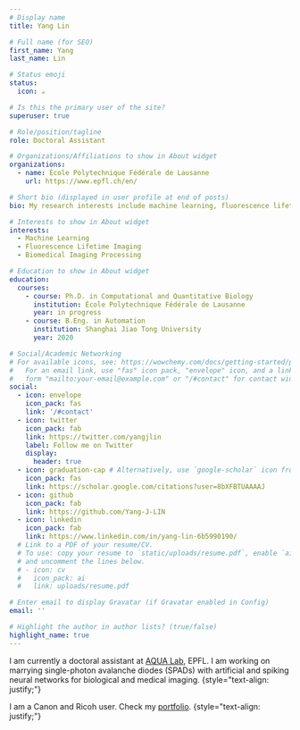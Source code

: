 ```yaml
---
# Display name
title: Yang Lin

# Full name (for SEO)
first_name: Yang
last_name: Lin

# Status emoji
status:
  icon: ☕️

# Is this the primary user of the site?
superuser: true

# Role/position/tagline
role: Doctoral Assistant

# Organizations/Affiliations to show in About widget
organizations:
  - name: École Polytechnique Fédérale de Lausanne
    url: https://www.epfl.ch/en/

# Short bio (displayed in user profile at end of posts)
bio: My research interests include machine learning, fluorescence lifetime imaging, and single-photon avalanche diode.

# Interests to show in About widget
interests:
  - Machine Learning
  - Fluorescence Lifetime Imaging
  - Biomedical Imaging Processing

# Education to show in About widget
education:
  courses:
    - course: Ph.D. in Computational and Quantitative Biology
      institution: École Polytechnique Fédérale de Lausanne
      year: in progress
    - course: B.Eng. in Automation
      institution: Shanghai Jiao Tong University
      year: 2020

# Social/Academic Networking
# For available icons, see: https://wowchemy.com/docs/getting-started/page-builder/#icons
#   For an email link, use "fas" icon pack, "envelope" icon, and a link in the
#   form "mailto:your-email@example.com" or "/#contact" for contact widget.
social:
  - icon: envelope
    icon_pack: fas
    link: '/#contact'
  - icon: twitter
    icon_pack: fab
    link: https://twitter.com/yangjlin
    label: Follow me on Twitter
    display:
      header: true
  - icon: graduation-cap # Alternatively, use `google-scholar` icon from `ai` icon pack
    icon_pack: fas
    link: https://scholar.google.com/citations?user=8bXFBTUAAAAJ
  - icon: github
    icon_pack: fab
    link: https://github.com/Yang-J-LIN
  - icon: linkedin
    icon_pack: fab
    link: https://www.linkedin.com/in/yang-lin-6b5990190/
  # Link to a PDF of your resume/CV.
  # To use: copy your resume to `static/uploads/resume.pdf`, enable `ai` icons in `params.yaml`,
  # and uncomment the lines below.
  # - icon: cv
  #   icon_pack: ai
  #   link: uploads/resume.pdf

# Enter email to display Gravatar (if Gravatar enabled in Config)
email: ''

# Highlight the author in author lists? (true/false)
highlight_name: true
---
```


I am currently a doctoral assistant at [AQUA Lab](https://www.epfl.ch/labs/aqua/), EPFL. I am working on marrying single-photon avalanche diodes (SPADs) with artificial and spiking neural networks for biological and medical imaging.
{style="text-align: justify;"}

I am a Canon and Ricoh user. Check my [portfolio](https://yanglin.photo/).
{style="text-align: justify;"}
